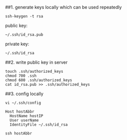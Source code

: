 ##1. generate keys locally which can be used repeatedly
```
ssh-keygen -t rsa
```

public key:
```
~/.ssh/id_rsa.pub
```
private key:
```
~/.ssh/id_rsa
```

##2. write public key in server
```
touch .ssh/authorized_keys
chmod 700 .ssh
chmod 600 .ssh/authorized_keys
cat id_rsa.pub >> .ssh/authorized_keys
```

##3. config locally
```
vi ~/.ssh/config
```
```
Host hostAbbr
  HostName hostIP
  User userName
  IdentityFile ~/.ssh/id_rsa
```

```
ssh hostAbbr
```

